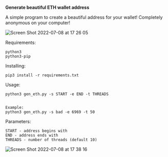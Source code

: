 
**Generate beautiful ETH wallet address**

A simple program to create a beautiful address for your wallet! Completely anonymous on your computer!

![Screen Shot 2022-07-08 at 17 26 05](https://user-images.githubusercontent.com/108941609/178011863-63bc02e2-da3f-48a8-911a-9f65d503c74d.png)

Requirements:
```
python3
python3-pip
```

Installing:

`pip3 install -r requirements.txt`

Usage:

```
python3 gen_eth.py -s START -e END -t THREADS


Example:
python3 gen_eth.py -s bad -e 6969 -t 50
```

Parameters:
```
START - address begins with
END - address ends with
THREADS - number of threads (default 10)
```

![Screen Shot 2022-07-08 at 17 38 16](https://user-images.githubusercontent.com/108941609/178014134-d367343d-d068-4c54-97df-df04b4b07a0f.png)


